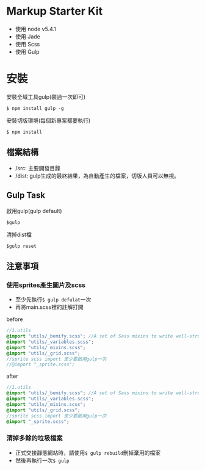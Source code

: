 # Markup Starter Kit

- 使用 node v5.4.1
- 使用 Jade
- 使用 Scss
- 使用 Gulp

# 安裝

安裝全域工具gulp(裝過一次即可)
```
$ npm install gulp -g
```

安裝切版環境(每個新專案都要執行)
```
$ npm install 
```

## 檔案結構
- /src: 主要開發目錄
- /dist: gulp生成的最終結果，為自動產生的檔案，切版人員可以無視。

## Gulp Task

啟用gulp(gulp default)

```
$gulp
```

清掉dist檔
```
$gulp reset
```
## 注意事項 

### 使用sprites產生圖片及scss

- 至少先執行`$ gulp defulat`一次
- 再將main.scss裡的註解打開

before
``` scss
//1.utils
@import "utils/_bemify.scss"; //A set of Sass mixins to write well-structured, maintainable, idiomatic BEM-style .scss source:
@import "utils/_variables.scss";
@import "utils/_mixins.scss";
@import "utils/_grid.scss";
//sprite scss import 至少要啟用gulp一次
//@import "_sprite.scss";
```

after

``` scss
//1.utils
@import "utils/_bemify.scss"; //A set of Sass mixins to write well-structured, maintainable, idiomatic BEM-style .scss source:
@import "utils/_variables.scss";
@import "utils/_mixins.scss";
@import "utils/_grid.scss";
//sprite scss import 至少要啟用gulp一次
@import "_sprite.scss";
```

### 清掉多餘的垃圾檔案

- 正式交接靜態網站時，請使用`$ gulp rebuild`刪掉棄用的檔案
- 然後再執行一次`$ gulp`
